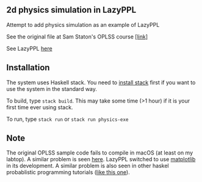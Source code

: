 ## 2d physics simulation in LazyPPL

Attempt to add physics simulation as an example of LazyPPL

See the original file at Sam Staton's OPLSS course [[link]](https://www.cs.uoregon.edu/research/summerschool/summer19/topics.php#Staton)

See LazyPPL [here](https://lazyppl.bitbucket.io/)

## Installation

The system uses Haskell stack.
You need to [install stack](https://docs.haskellstack.org/en/v1.1.2/install_and_upgrade/) first if you want to use the system in the
standard way.

To build, type
``stack build``.
This may take some time (>1 hour) if it is your first time ever using stack.

To run, type
``stack run`` or ``stack run physics-exe``

## Note

The original OPLSS sample code fails to compile in macOS (at least on my labtop).  A similar problem is seen [here](https://github.com/bravit/hid-examples/issues/7). LazyPPL switched to use [matplotlib](https://hackage.haskell.org/package/matplotlib) in its development. A similar problem is also seen in other haskel probablistic programming tutorials ([like this one](https://github.com/ccshan/prob-school)).
